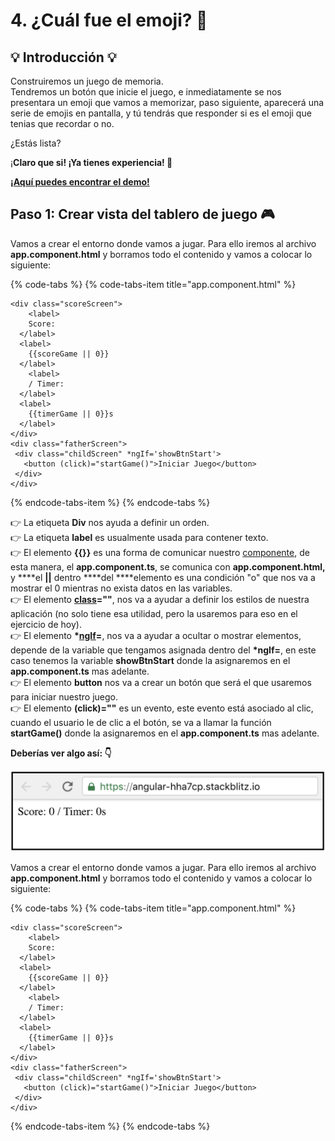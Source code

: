 # 4. ¿Cuál fue el emoji? 👑

## 💡 Introducción 💡 <a id="1-introduccion"></a>

Construiremos un juego de memoria.   
Tendremos un botón que inicie el juego, e inmediatamente se nos presentara un emoji que vamos a memorizar, paso siguiente, aparecerá una serie de emojis en pantalla, y tú tendrás que responder si es el emoji que tenias que recordar o no.

¿Estás lista?  
  
¡**Claro que si! ¡Ya tienes experiencia! 💪**

 [**¡Aquí puedes encontrar el demo!**](https://angular-last-emoji.stackblitz.io/)**​**

## Paso 1: Crear vista del tablero de juego **🎮** <a id="paso-1-crear-el-titulo"></a>

Vamos a crear el entorno donde vamos a jugar. Para ello iremos al archivo **app.component.html** y borramos todo el contenido y vamos a colocar lo siguiente:  


{% code-tabs %}
{% code-tabs-item title="app.component.html" %}
```markup
<div class="scoreScreen">
	<label>
    Score:
  </label>
  <label>
    {{scoreGame || 0}}
  </label>
	<label>
    / Timer:
  </label>
  <label>
    {{timerGame || 0}}s
  </label>
</div>
<div class="fatherScreen">
 <div class="childScreen" *ngIf='showBtnStart'>
   <button (click)="startGame()">Iniciar Juego</button>
 </div>
</div>
```
{% endcode-tabs-item %}
{% endcode-tabs %}

👉 La etiqueta **Div** nos ayuda a definir un orden.  
👉 La etiqueta **label**  es usualmente usada para contener texto.  
👉 El elemento **{{}}**  es una forma de comunicar nuestro [componente](https://platzi.com/tutoriales/1153-angular/1619-que-son-los-componentes-en-angular/), de esta manera, el **app.component.ts**, se comunica con **app.component.html,** y ****el **\|\|** dentro ****del ****elemento es una condición "o" que nos va a mostrar el 0 mientras no exista datos en las variables.  
👉 El elemento [**class**](https://css-tricks.com/almanac/selectors/c/class/)**=""**, nos va a ayudar a definir los estilos de nuestra aplicación \(no solo tiene esa utilidad, pero la usaremos para eso en el ejercicio de hoy\).  
 👉 El elemento **\***[**ngIf**](https://angular.io/api/common/NgIf)**=**, nos va a ayudar a ocultar o mostrar elementos, depende de la variable que tengamos asignada dentro del **\*ngIf=**, en este caso tenemos la variable **showBtnStart** donde la asignaremos en el **app.component.ts** mas adelante.   
👉 El elemento **button** nos va a crear un botón que será el que usaremos para iniciar nuestro juego.  
👉 El elemento **\(click\)=""** es un evento, este evento está asociado al clic, cuando el usuario le de clic a el botón, se va a llamar la función **startGame\(\)** donde la asignaremos en el **app.component.ts** mas adelante.

**Deberías ver algo así: 👇**  


![](.gitbook/assets/board-no-styles.png)

Vamos a crear el entorno donde vamos a jugar. Para ello iremos al archivo **app.component.html** y borramos todo el contenido y vamos a colocar lo siguiente:  


{% code-tabs %}
{% code-tabs-item title="app.component.html" %}
```text
<div class="scoreScreen">
	<label>
    Score:
  </label>
  <label>
    {{scoreGame || 0}}
  </label>
	<label>
    / Timer:
  </label>
  <label>
    {{timerGame || 0}}s
  </label>
</div>
<div class="fatherScreen">
 <div class="childScreen" *ngIf='showBtnStart'>
   <button (click)="startGame()">Iniciar Juego</button>
 </div>
</div>
```
{% endcode-tabs-item %}
{% endcode-tabs %}

